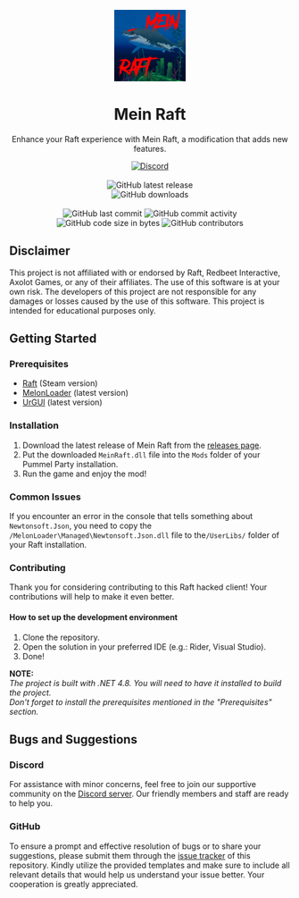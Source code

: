 <p align="center">
    <img height="128" src=".idea/icon.png" alt="Icon of Mein Raft">
</p>

<h1 align="center">Mein Raft</h1>

<p align="center">Enhance your Raft experience with Mein Raft, a modification that adds new features.</p>

<div align="center">
    <a href="https://lyzev.dev/discord"><img src="https://img.shields.io/discord/610120595765723137?logo=discord" alt="Discord"/></a>
    <br><br>
    <img src="https://img.shields.io/github/v/release/Lyzev/MeinRaft" alt="GitHub latest release"/>
    <br>
    <img src="https://img.shields.io/github/downloads/Lyzev/MeinRaft/total" alt="GitHub downloads"/>
    <br><br>
    <img src="https://img.shields.io/github/last-commit/Lyzev/MeinRaft" alt="GitHub last commit"/>
    <img src="https://img.shields.io/github/commit-activity/w/Lyzev/MeinRaft" alt="GitHub commit activity"/>
    <br>
    <img src="https://img.shields.io/github/languages/code-size/Lyzev/MeinRaft" alt="GitHub code size in bytes"/>
    <img src="https://img.shields.io/github/contributors/Lyzev/MeinRaft" alt="GitHub contributors"/> 
</div>

## Disclaimer

This project is not affiliated with or endorsed by Raft, Redbeet Interactive, Axolot Games, or any of their affiliates.
The use of
this software is at your own risk. The developers of this project are not responsible for any damages or losses caused
by the use of this software. This project is intended for educational purposes only.

## Getting Started

### Prerequisites

- [Raft](https://store.steampowered.com/app/648800/Raft/) (Steam version)
- [MelonLoader](https://melonwiki.xyz/#/README) (latest version)
- [UrGUI](https://github.com/Lyzev/UrGUI/tree/main?tab=readme-ov-file#getting-started) (latest version)

### Installation

1. Download the latest release of Mein Raft from the [releases page](https://github.com/Lyzev/MeinRaft/releases).
2. Put the downloaded `MeinRaft.dll` file into the `Mods` folder of your Pummel Party installation.
3. Run the game and enjoy the mod!

### Common Issues

If you encounter an error in the console that tells something about `Newtonsoft.Json`, you need to copy
the `/MelonLoader\Managed\Newtonsoft.Json.dll` file to the`/UserLibs/` folder of your Raft installation.

### Contributing

Thank you for considering contributing to this Raft hacked client! Your contributions will help to make it even better.

#### How to set up the development environment

1. Clone the repository.
2. Open the solution in your preferred IDE (e.g.: Rider, Visual Studio).
3. Done!

**NOTE:**  
*The project is built with .NET 4.8. You will need to have it installed to build the project.  
Don't forget to install the prerequisites mentioned in the "Prerequisites" section.*

## Bugs and Suggestions

### Discord

For assistance with minor concerns, feel free to join our supportive community on
the [Discord server](https://lyzev.dev/discord). Our friendly members and staff are ready to help you.

### GitHub

To ensure a prompt and effective resolution of bugs or to share your suggestions, please submit them through
the [issue tracker](https://github.com/Lyzev/MeinRaft/issues) of this repository. Kindly utilize the provided templates
and make sure to include all relevant details that would help us understand your issue better. Your cooperation is
greatly appreciated.
